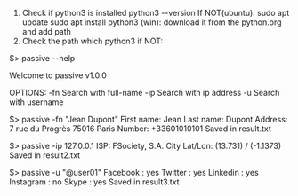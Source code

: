 1. Check if python3 is installed
   python3 --version
   If NOT(ubuntu):
   sudo apt update
   sudo apt install python3
   (win):
   download it from the python.org and add path
2. Check the path
   which python3
   if NOT:

$> passive --help

Welcome to passive v1.0.0

OPTIONS:
-fn Search with full-name
-ip Search with ip address
-u Search with username

$> passive -fn "Jean Dupont"
First name: Jean
Last name: Dupont
Address: 7 rue du Progrès
75016 Paris
Number: +33601010101
Saved in result.txt

$> passive -ip 127.0.0.1
ISP: FSociety, S.A.
City Lat/Lon: (13.731) / (-1.1373)
Saved in result2.txt

$> passive -u "@user01"
Facebook : yes
Twitter : yes
Linkedin : yes
Instagram : no
Skype : yes
Saved in result3.txt

